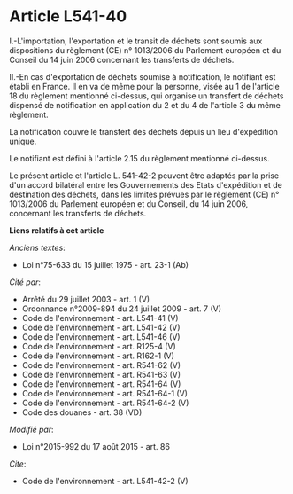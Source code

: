 # Article L541-40

I.-L'importation, l'exportation et le transit de déchets sont soumis aux dispositions du règlement (CE) n° 1013/2006 du
Parlement européen et du Conseil du 14 juin 2006 concernant les transferts de déchets. 

II.-En cas d'exportation de déchets soumise à notification, le notifiant est établi en France. Il en va de même pour la
personne, visée au 1 de l'article 18 du règlement mentionné ci-dessus, qui organise un transfert de déchets dispensé de
notification en application du 2 et du 4 de l'article 3 du même règlement. 

La notification couvre le transfert des déchets depuis un lieu d'expédition unique. 

Le notifiant est défini à l'article 2.15 du règlement mentionné ci-dessus. 

Le présent article et l'article L. 541-42-2 peuvent être adaptés par la prise d'un accord bilatéral entre les Gouvernements
des Etats d'expédition et de destination des déchets, dans les limites prévues par le règlement (CE) n° 1013/2006 du
Parlement européen et du Conseil, du 14 juin 2006, concernant les transferts de déchets.

**Liens relatifs à cet article**

_Anciens textes_:

  - Loi n°75-633 du 15 juillet 1975 - art. 23-1 (Ab)

_Cité par_:

  - Arrêté du 29 juillet 2003 - art. 1 (V)
  - Ordonnance n°2009-894 du 24 juillet 2009 - art. 7 (V)
  - Code de l'environnement - art. L541-41 (V)
  - Code de l'environnement - art. L541-42 (V)
  - Code de l'environnement - art. L541-46 (V)
  - Code de l'environnement - art. R125-4 (V)
  - Code de l'environnement - art. R162-1 (V)
  - Code de l'environnement - art. R541-62 (V)
  - Code de l'environnement - art. R541-63 (V)
  - Code de l'environnement - art. R541-64 (V)
  - Code de l'environnement - art. R541-64-1 (V)
  - Code de l'environnement - art. R541-64-2 (V)
  - Code des douanes - art. 38 (VD)

_Modifié par_:

  - Loi n°2015-992 du 17 août 2015 - art. 86

_Cite_:

  - Code de l'environnement - art. L541-42-2 (V)
